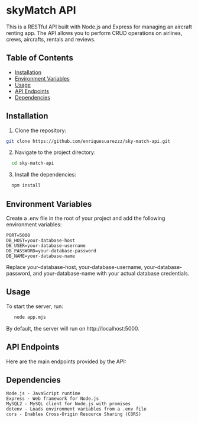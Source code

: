 # skyMatch API

This is a RESTful API built with Node.js and Express for managing an aircraft renting app. The API allows you to perform CRUD operations on airlines, crews, aircrafts, rentals and reviews.

## Table of Contents

- [Installation](#installation)
- [Environment Variables](#environment-variables)
- [Usage](#usage)
- [API Endpoints](#api-endpoints)
- [Dependencies](#dependencies)

## Installation

1. Clone the repository:

```bash
git clone https://github.com/enriquesuarezzz/sky-match-api.git
  ```

2. Navigate to the project directory:
   
 ```bash
   cd sky-match-api
 ```

3. Install the dependencies:
   
 ```bash
   npm install
 ```

## Environment Variables

Create a .env file in the root of your project and add the following environment variables:

    PORT=5000
    DB_HOST=your-database-host
    DB_USER=your-database-username
    DB_PASSWORD=your-database-password
    DB_NAME=your-database-name

    
Replace your-database-host, your-database-username, your-database-password, and your-database-name with your actual database credentials.

## Usage

To start the server, run:

```bash
   node app.mjs
 ```

By default, the server will run on http://localhost:5000.


## API Endpoints
Here are the main endpoints provided by the API:

    
## Dependencies
    Node.js - JavaScript runtime
    Express - Web framework for Node.js
    MySQL2 - MySQL client for Node.js with promises
    dotenv - Loads environment variables from a .env file
    cors - Enables Cross-Origin Resource Sharing (CORS)
